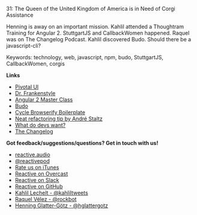 31: The Queen of the United Kingdom of America is in Need of Corgi Assistance

Henning is away on an important mission. Kahlil attended a Thoughtram Training for Angular 2. StuttgartJS and CallbackWomen happened. Raquel was on The Changelog Podcast. Kahlil discovered Budo. Should there be a javascript-cli?

Keywords: technology, web, javascript, npm, budo, StuttgartJS, CallbackWomen, corgis

**Links**

 - [Pivotal UI](https://github.com/pivotal-cf/pivotal-ui)
 - [Dr. Frankenstyle](https://www.npmjs.com/package/dr-frankenstyle)
 - [Angular 2 Master Class](http://thoughtram.io/angular2-master-class.html)
 - [Budo](http://npm.im/budo)
 - [Cycle Browserify Boilerplate](http://github.com/kahlil/cycle-browserify-boilerplate)
 - [Neat refactoring tip by André Staltz](https://twitter.com/andrestaltz/status/705116189597540352)
 - [What do devs want?](https://twitter.com/ChappellTracker/status/707987291906641920)
 - [The Changelog](https://changelog.com)

**Got feedback/suggestions/questions? Get in touch with us!**

 - [reactive.audio](http://reactive.audio)
 - [@reactivepod](https://twitter.com/reactivepod)
 - [Rate us on iTunes](https://itunes.apple.com/us/podcast/reactive/id1020286000)
 - [Reactive on Overcast](https://overcast.fm/itunes1020286000/reactive)
 - [Reactive on Slack](https://reactive-slack.herokuapp.com/)
 - [Reactive on GitHub](https://github.com/reactivepod)
 - [Kahlil Lechelt - @kahliltweets](https://twitter.com/kahliltweets)
 - [Raquel Vélez - @rockbot](https://twitter.com/rockbot)
 - [Henning Glatter-Götz - @hglattergotz](https://twitter.com/hglattergotz)
